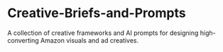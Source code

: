 # Creative-Briefs-and-Prompts
A collection of creative frameworks and AI prompts for designing high-converting Amazon visuals and ad creatives.  
